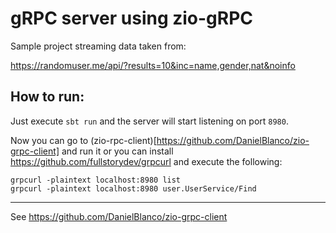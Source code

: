 # gRPC server using zio-gRPC

Sample project streaming data taken from:

https://randomuser.me/api/?results=10&inc=name,gender,nat&noinfo

## How to run:

Just execute `sbt run` and the server will start listening on port `8980`.

Now you can go to (zio-rpc-client)[https://github.com/DanielBlanco/zio-grpc-client]
and run it or you can install https://github.com/fullstorydev/grpcurl
and execute the following:

```
grpcurl -plaintext localhost:8980 list
grpcurl -plaintext localhost:8980 user.UserService/Find
```

----

See https://github.com/DanielBlanco/zio-grpc-client

